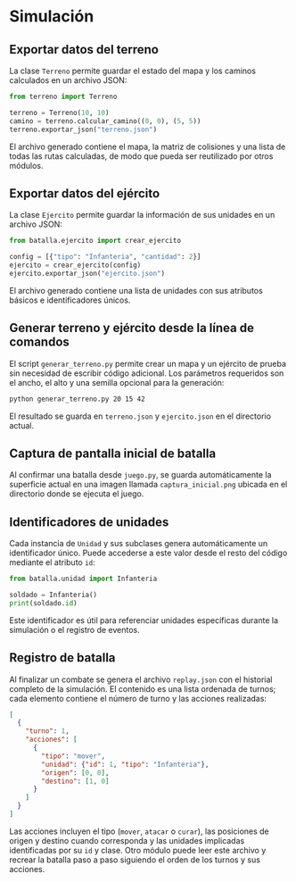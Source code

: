 # Simulación

## Exportar datos del terreno

La clase `Terreno` permite guardar el estado del mapa y los caminos
calculados en un archivo JSON:

```python
from terreno import Terreno

terreno = Terreno(10, 10)
camino = terreno.calcular_camino((0, 0), (5, 5))
terreno.exportar_json("terreno.json")
```

El archivo generado contiene el mapa, la matriz de colisiones y una lista
de todas las rutas calculadas, de modo que pueda ser reutilizado por otros
módulos.

## Exportar datos del ejército

La clase `Ejercito` permite guardar la información de sus unidades en un
archivo JSON:

```python
from batalla.ejercito import crear_ejercito

config = [{"tipo": "Infanteria", "cantidad": 2}]
ejercito = crear_ejercito(config)
ejercito.exportar_json("ejercito.json")
```

El archivo generado contiene una lista de unidades con sus atributos básicos
e identificadores únicos.

## Generar terreno y ejército desde la línea de comandos

El script `generar_terreno.py` permite crear un mapa y un ejército de prueba
sin necesidad de escribir código adicional. Los parámetros requeridos son el
ancho, el alto y una semilla opcional para la generación:

```bash
python generar_terreno.py 20 15 42
```

El resultado se guarda en `terreno.json` y `ejercito.json` en el directorio
actual.

## Captura de pantalla inicial de batalla

Al confirmar una batalla desde `juego.py`, se guarda automáticamente la
superficie actual en una imagen llamada `captura_inicial.png` ubicada en el
directorio donde se ejecuta el juego.

## Identificadores de unidades

Cada instancia de ``Unidad`` y sus subclases genera automáticamente un
identificador único. Puede accederse a este valor desde el resto del
código mediante el atributo ``id``:

```python
from batalla.unidad import Infanteria

soldado = Infanteria()
print(soldado.id)
```

Este identificador es útil para referenciar unidades específicas durante
la simulación o el registro de eventos.

## Registro de batalla

Al finalizar un combate se genera el archivo `replay.json` con el historial
completo de la simulación. El contenido es una lista ordenada de turnos; cada
elemento contiene el número de turno y las acciones realizadas:

```json
[
  {
    "turno": 1,
    "acciones": [
      {
        "tipo": "mover",
        "unidad": {"id": 1, "tipo": "Infanteria"},
        "origen": [0, 0],
        "destino": [1, 0]
      }
    ]
  }
]
```

Las acciones incluyen el tipo (`mover`, `atacar` o `curar`), las posiciones
de origen y destino cuando corresponda y las unidades implicadas
identificadas por su `id` y clase. Otro módulo puede leer este archivo y
recrear la batalla paso a paso siguiendo el orden de los turnos y sus
acciones.
